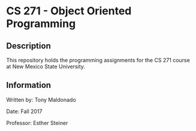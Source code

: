 # CS 271 - Object Oriented Programming
## Description
This repository holds the programming assignments for the CS 271 course at New Mexico State University.

## Information
Written by: Tony Maldonado

Date: Fall 2017

Professor: Esther Steiner